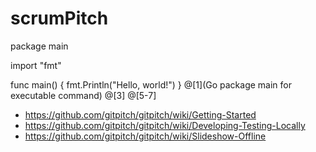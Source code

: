 # scrumPitch
package main

import "fmt"

func main() {
    fmt.Println("Hello, world!")
}
@[1](Go package main for executable command)
@[3]
@[5-7]

* https://github.com/gitpitch/gitpitch/wiki/Getting-Started
* https://github.com/gitpitch/gitpitch/wiki/Developing-Testing-Locally
* https://github.com/gitpitch/gitpitch/wiki/Slideshow-Offline
